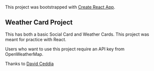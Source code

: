 This project was bootstrapped with [Create React App](https://github.com/facebook/create-react-app).

## Weather Card Project

This has both a basic Social Card and Weather Cards.  This project was meant for practice with React.

Users who want to use this project require an API key from OpenWeatherMap.

Thanks to
[David Ceddia](https://daveceddia.com/react-practice-projects/)
